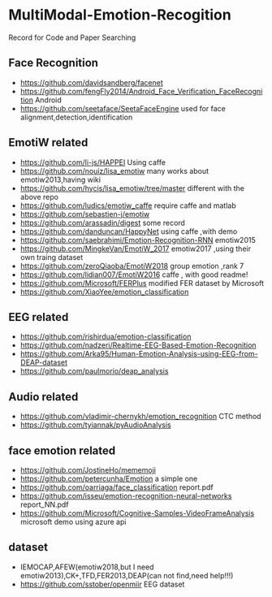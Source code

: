 # MultiModal-Emotion-Recogition
Record for Code and Paper Searching

## Face Recognition
* https://github.com/davidsandberg/facenet
* https://github.com/fengFly2014/Android_Face_Verification_FaceRecognition Android
* https://github.com/seetaface/SeetaFaceEngine used for face alignment,detection,identification


## EmotiW related
* https://github.com/li-js/HAPPEI Using caffe
* https://github.com/nouiz/lisa_emotiw many works about emotiw2013,having wiki
* https://github.com/hycis/lisa_emotiw/tree/master different with the above repo
* https://github.com/ludics/emotiw_caffe require caffe and matlab
* https://github.com/sebastien-j/emotiw
* https://github.com/arassadin/digest some record
* https://github.com/danduncan/HappyNet using caffe ,with demo
* https://github.com/saebrahimi/Emotion-Recognition-RNN emotiw2015
* https://github.com/MingkeVan/EmotiW_2017 emotiw2017 ,using their own traing dataset
* https://github.com/zeroQiaoba/EmotiW2018 group emotion ,rank 7
* https://github.com/lidian007/EmotiW2016 caffe , with good readme!
* https://github.com/Microsoft/FERPlus modified FER dataset by Microsoft
* https://github.com/XiaoYee/emotion_classification

## EEG related
* https://github.com/rishirdua/emotion-classification
* https://github.com/nadzeri/Realtime-EEG-Based-Emotion-Recognition
* https://github.com/Arka95/Human-Emotion-Analysis-using-EEG-from-DEAP-dataset
* https://github.com/paulmorio/deap_analysis

## Audio related
* https://github.com/vladimir-chernykh/emotion_recognition CTC method
* https://github.com/tyiannak/pyAudioAnalysis

## face emotion related
* https://github.com/JostineHo/mememoji
* https://github.com/petercunha/Emotion a simple one
* https://github.com/oarriaga/face_classification report.pdf
* https://github.com/isseu/emotion-recognition-neural-networks report_NN.pdf
* https://github.com/Microsoft/Cognitive-Samples-VideoFrameAnalysis microsoft demo using azure api
## dataset
* IEMOCAP,AFEW(emotiw2018,but I need emotiw2013),CK+,TFD,FER2013,DEAP(can not find,need help!!!)
* https://github.com/sstober/openmiir EEG dataset
